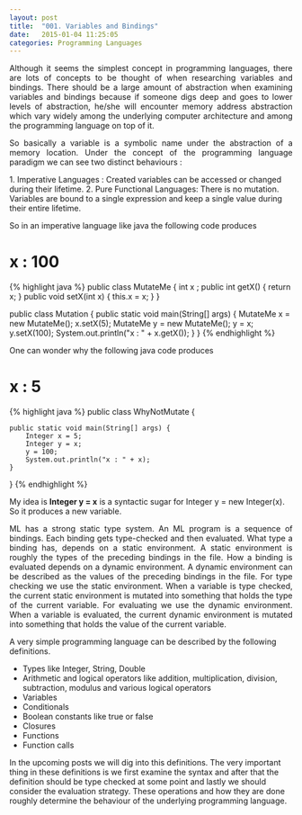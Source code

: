 ```yaml
---
layout: post
title:  "001. Variables and Bindings"
date:   2015-01-04 11:25:05
categories: Programming Languages
---
```

<p align="justify">
Although it seems the simplest concept in programming languages, there are lots of concepts to be thought of when researching variables and bindings. 
There should be a large amount of abstraction when examining variables and bindings because if someone digs deep and goes to lower levels of abstraction, 
he/she will encounter memory address abstraction which vary widely among the underlying computer architecture and among the programming language on top of it.
</p>
<p align="justify">
So basically a variable is a symbolic name under the abstraction of a memory location. 
Under the concept of the programming language paradigm we can see two distinct behaviours :

</p>
1. Imperative Languages : Created variables can be accessed or changed during their lifetime.
2. Pure Functional Languages: There is no mutation. Variables are bound to a single expression and keep a single value during their entire lifetime.

So in an imperative language like java the following code produces 

# x : 100 #

{% highlight java %}
public class MutateMe {
	int x ;
	public int getX() {
		return x;
	}
	public void setX(int x) {
		this.x = x;
	}
}

public class Mutation {
	public static void main(String[] args) {
		MutateMe x = new MutateMe();
		x.setX(5);
		MutateMe y = new MutateMe();
		y = x;
		y.setX(100);
		System.out.println("x : " + x.getX());
	}
}
{% endhighlight %}

One can wonder why the following java code produces 

# x : 5 #

{% highlight java %}
public class WhyNotMutate {

	public static void main(String[] args) {
		Integer x = 5;
		Integer y = x;
		y = 100;
		System.out.println("x : " + x);
	}
}
{% endhighlight %}

My idea is **Integer y = x** is a syntactic sugar for Integer y = new Integer(x). So it produces a new variable.

<p align="justify">
ML has a strong static type system. An ML program is a sequence of bindings. Each binding gets type-checked and then evaluated. 
What type a binding has, depends on a static environment. A static environment is roughly the types of the preceding bindings in the file.
How a binding is evaluated depends on a dynamic environment. A dynamic environment can be described as the values of the preceding bindings in the file.
For type checking we use the static environment. When a variable is type checked, the current static environment is mutated into something that holds the type of the current variable.
For evaluating we use the dynamic environment. When a variable is evaluated, the current dynamic environment is mutated into something that holds the value of the current variable. 
</p>

A very simple programming language can be described by the following definitions.

* Types like Integer, String, Double
* Arithmetic and logical operators like addition, multiplication, division, subtraction, modulus and various logical operators
* Variables
* Conditionals 
* Boolean constants like true or false
* Closures
* Functions
* Function calls

In the upcoming posts we will dig into this definitions. The very important thing in these definitions is we first examine the syntax and 
after that the definition should be type checked at some point and lastly we should consider the evaluation strategy.
These operations and how they are done roughly determine the behaviour of the underlying programming language.

